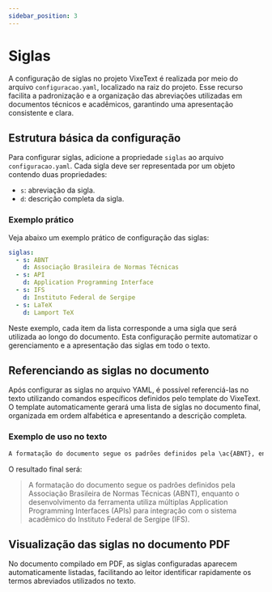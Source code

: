 ```yaml
---
sidebar_position: 3
---
```


# Siglas

A configuração de siglas no projeto VixeText é realizada por meio do arquivo `configuracao.yaml`, localizado na raiz do projeto. Esse recurso facilita a padronização e a organização das abreviações utilizadas em documentos técnicos e acadêmicos, garantindo uma apresentação consistente e clara.

## Estrutura básica da configuração

Para configurar siglas, adicione a propriedade `siglas` ao arquivo `configuracao.yaml`. Cada sigla deve ser representada por um objeto contendo duas propriedades:

- `s`: abreviação da sigla.
- `d`: descrição completa da sigla.

### Exemplo prático

Veja abaixo um exemplo prático de configuração das siglas:

```yaml
siglas:
  - s: ABNT
    d: Associação Brasileira de Normas Técnicas
  - s: API
    d: Application Programming Interface
  - s: IFS
    d: Instituto Federal de Sergipe
  - s: LaTeX
    d: Lamport TeX
```

Neste exemplo, cada item da lista corresponde a uma sigla que será utilizada ao longo do documento. Esta configuração permite automatizar o gerenciamento e a apresentação das siglas em todo o texto.

## Referenciando as siglas no documento

Após configurar as siglas no arquivo YAML, é possível referenciá-las no texto utilizando comandos específicos definidos pelo template do VixeText. O template automaticamente gerará uma lista de siglas no documento final, organizada em ordem alfabética e apresentando a descrição completa.

### Exemplo de uso no texto

```md
A formatação do documento segue os padrões definidos pela \ac{ABNT}, enquanto o desenvolvimento da ferramenta utiliza múltiplas \ac{API}s para integração com o sistema acadêmico do \ac{IFS}.
```

O resultado final será:

> A formatação do documento segue os padrões definidos pela Associação Brasileira de Normas Técnicas (ABNT), enquanto o desenvolvimento da ferramenta utiliza múltiplas Application Programming Interfaces (APIs) para integração com o sistema acadêmico do Instituto Federal de Sergipe (IFS).

## Visualização das siglas no documento PDF

No documento compilado em PDF, as siglas configuradas aparecem automaticamente listadas, facilitando ao leitor identificar rapidamente os termos abreviados utilizados no texto.